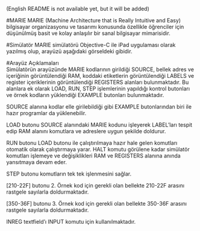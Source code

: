 (English README is not available yet, but it will be added)

#MARIE
MARIE (Machine Architecture that is Really Intuitive and Easy) bilgisayar organizasyonu ve tasarımı konusunda özellikle öğrenciler için düşünülmüş basit ve kolay anlaşılır bir sanal bilgisayar mimarisidir. 

#Simülatör
MARIE simülatörü Objective-C ile iPad uygulaması olarak yazılmış olup, arayüzü aşağıdaki görseldeki gibidir.

#Arayüz Açıklamaları     
Simülatörün arayüzünde MARIE kodlarının girildiği SOURCE, bellek adres ve içeriğinin görüntülendiği RAM, koddaki etiketlerin görüntülendiği LABELS ve register içeriklerinin görüntülendiği REGISTERS alanları bulunmaktadır. Bu alanlara ek olarak LOAD, RUN, STEP işlemlerinin yapıldığı kontrol butonları ve örnek kodların yüklendiği EXAMPLE butonları bulunmaktadır.

SOURCE alanına kodlar elle girilebildiği gibi EXAMPLE butonlarından biri ile hazır programlar da yüklenebilir. 

LOAD butonu SOURCE alanındaki MARIE kodunu işleyerek LABEL’ları tespit edip RAM alanını komutlara ve adreslere uygun şekilde doldurur. 

RUN butonu LOAD butonu ile çalıştırılmaya hazır hale gelen komutları otomatik olarak çalıştırmaya yarar. HALT komutu görülene kadar simülatör komutları işlemeye ve değişiklikleri RAM ve REGISTERS alanına anında yansıtmaya devam eder. 

STEP butonu komutların tek tek işlenmesini sağlar. 

[210-22F] butonu 2. Örnek kod için gerekli olan bellekte 210-22F arasını rastgele sayılarla doldurmaktadır. 

[350-36F] butonu 3. Örnek kod için gerekli olan bellekte 350-36F arasını rastgele sayılarla doldurmaktadır.      

INREG textfield’ı INPUT komutu için kullanılmaktadır. 